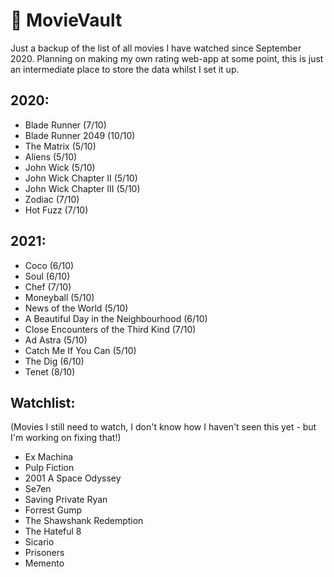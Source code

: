 # 🎥 MovieVault
Just a backup of the list of all movies I have watched since September 2020. Planning on making my own rating web-app at some point, this is just an intermediate place to store the data whilst I set it up.

## 2020:
* Blade Runner (7/10)
* Blade Runner 2049 (10/10)
* The Matrix (5/10)
* Aliens (5/10)
* John Wick (5/10)
* John Wick Chapter II (5/10)
* John Wick Chapter III (5/10)
* Zodiac (7/10)
* Hot Fuzz (7/10)

## 2021:
* Coco (6/10)
* Soul (6/10)
* Chef (7/10)
* Moneyball (5/10)
* News of the World (5/10)
* A Beautiful Day in the Neighbourhood (6/10)
* Close Encounters of the Third Kind (7/10)
* Ad Astra (5/10)
* Catch Me If You Can (5/10)
* The Dig (6/10)
* Tenet (8/10)

## Watchlist:
(Movies I still need to watch, I don't know how I haven't seen this yet - but I'm working on fixing that!)
* Ex Machina
* Pulp Fiction
* 2001 A Space Odyssey
* Se7en
* Saving Private Ryan
* Forrest Gump
* The Shawshank Redemption
* The Hateful 8
* Sicario
* Prisoners
* Memento
